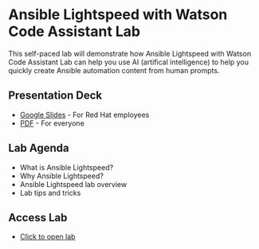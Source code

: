 # Ansible Lightspeed with Watson Code Assistant Lab

This self-paced lab will demonstrate how Ansible Lightspeed with Watson Code Assistant Lab can help you use AI (artifical intelligence) to help you quickly create Ansible automation content from human prompts.


## Presentation Deck

- [Google Slides](https://docs.google.com/presentation/d/1t4_RbvgH0vAyYclYGr1tfOEXMF3-Yz8KY_t9d5S6nrY/edit?usp=sharing) - For Red Hat employees
- [PDF](decks/Summit-2023-Intro-to-Ansible-Lightspeed-lab.pdf) - For everyone


## Lab Agenda

- What is Ansible Lightspeed?
- Why Ansible Lightspeed?
- Ansible Lightspeed lab overview
- Lab tips and tricks
  
## Access Lab

- <a target="_new" href="https://play.instruqt.com/embed/redhat/tracks/lightspeed-101?token=em_t1sdvaYULDs4d4a6">Click to open lab</a>

